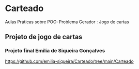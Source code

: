 # Carteado
Aulas Práticas sobre POO: Problema Gerador : Jogo de cartas

## Projeto de jogo de cartas

### Projeto final Emília de Siqueira Gonçalves
https://github.com/emilia-siqueira/Carteado/tree/main/Carteado
